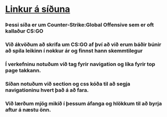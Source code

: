 # [Linkur á síðuna](https://arngrimurdagur.github.io)
### Þessi síða er um Counter-Strike:Global Offensive sem er oft kallaður CS:GO
### Við ákvöðum að skrifa um CS:GO af því að við erum báðir búnir að spila leikinn í nokkur ár og finnst hann skemmtilegur
### Í verkefninu notuðum við <a> tag fyrir navigation og líka fyrir top page takkann.
### Síðan notuðum við section og css kóða til að segja navigationinu hvert það á að fara.
### Við lærðum mjög mikið í þessum áfanga og hlökkum til að byrja aftur á næstu önn.
